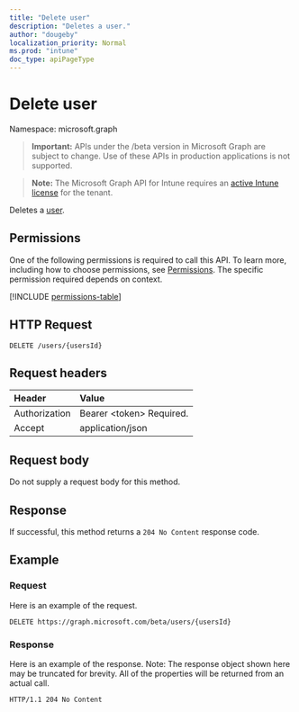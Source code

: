 ```yaml
---
title: "Delete user"
description: "Deletes a user."
author: "dougeby"
localization_priority: Normal
ms.prod: "intune"
doc_type: apiPageType
---
```


# Delete user

Namespace: microsoft.graph

> **Important:** APIs under the /beta version in Microsoft Graph are subject to change. Use of these APIs in production applications is not supported.

> **Note:** The Microsoft Graph API for Intune requires an [active Intune license](https://go.microsoft.com/fwlink/?linkid=839381) for the tenant.

Deletes a [user](../resources/intune-shared-user.md).
## Permissions
One of the following permissions is required to call this API. To learn more, including how to choose permissions, see [Permissions](/graph/permissions-reference).  The specific permission required depends on context.

<!-- { "blockType": "permissions", "name": "intune_shared_user_delete" } -->
[!INCLUDE [permissions-table](../includes/permissions/intune-shared-user-delete-permissions.md)]

## HTTP Request

<!-- {
  "blockType": "ignored"
}
-->
``` http
DELETE /users/{usersId}
```

## Request headers

|Header|Value|
|:---|:---|
|Authorization|Bearer &lt;token&gt; Required.|
|Accept|application/json|

## Request body

Do not supply a request body for this method.

## Response

If successful, this method returns a `204 No Content` response code.

## Example

### Request

Here is an example of the request.

``` http
DELETE https://graph.microsoft.com/beta/users/{usersId}
```

### Response

Here is an example of the response. Note: The response object shown here may be truncated for brevity. All of the properties will be returned from an actual call.

``` http
HTTP/1.1 204 No Content
```











